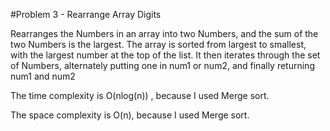 
#Problem 3 - Rearrange Array Digits

Rearranges the Numbers in an array into two Numbers, and the sum of the two Numbers is the largest. The array is sorted from largest to smallest, with the largest number at the top of the list. It then iterates through the set of Numbers, alternately putting one in num1 or num2, and finally returning num1 and num2

The time complexity is O(nlog(n)) , because I used Merge sort.

The space complexity is O(n), because I used Merge sort.
